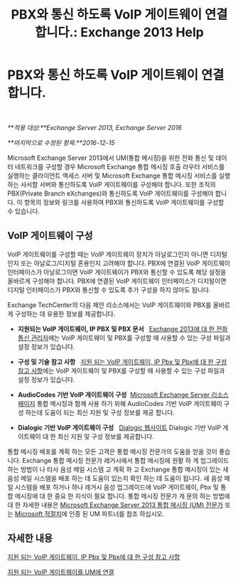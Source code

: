 ﻿---
title: 'PBX와 통신 하도록 VoIP 게이트웨이 연결 합니다.: Exchange 2013 Help'
TOCTitle: PBX와 통신 하도록 VoIP 게이트웨이 연결 합니다.
ms:assetid: 76bcdc54-3ec2-408a-bdbe-37826580dd62
ms:mtpsurl: https://technet.microsoft.com/ko-kr/library/Aa998872(v=EXCHG.150)
ms:contentKeyID: 50556019
ms.date: 05/22/2018
mtps_version: v=EXCHG.150
ms.translationtype: MT
---

# PBX와 통신 하도록 VoIP 게이트웨이 연결 합니다.

 

_**적용 대상:**Exchange Server 2013, Exchange Server 2016_

_**마지막으로 수정된 항목:**2016-12-15_

Microsoft Exchange Server 2013에서 UM(통합 메시징)을 위한 전화 통신 및 데이터 네트워크를 구성할 경우 Microsoft Exchange 통합 메시징 호출 라우터 서비스를 실행하는 클라이언트 액세스 서버 및 Microsoft Exchange 통합 메시징 서비스를 실행하는 사서함 서버와 통신하도록 VoIP 게이트웨이를 구성해야 합니다. 또한 조직의 PBX(Private Branch eXchanges)와 통신하도록 VoIP 게이트웨이를 구성해야 합니다. 이 항목의 정보와 링크를 사용하여 PBX와 통신하도록 VoIP 게이트웨이를 구성할 수 있습니다.

## VoIP 게이트웨이 구성

VoIP 게이트웨이를 구성할 때는 VoIP 게이트웨이 장치가 아날로그인지 아니면 디지털인지 또는 아날로그/디지털 혼용인지 고려해야 합니다. PBX에 연결된 VoIP 게이트웨이 인터페이스가 아날로그이면 VoIP 게이트웨이가 PBX와 통신할 수 있도록 해당 설정을 올바르게 구성해야 합니다. PBX에 연결된 VoIP 게이트웨이 인터페이스가 디지털이면 디지털 인터페이스가 PBX와 통신할 수 있도록 추가 구성을 하지 않아도 됩니다.

Exchange TechCenter의 다음 제안 리소스에서는 VoIP 게이트웨이와 PBX를 올바르게 구성하는 데 유용한 정보를 제공합니다.

  - **지원되는 VoIP 게이트웨이, IP PBX 및 PBX 문서**   [Exchange 2013에 대 한 전화 통신 관리자](telephony-advisor-for-exchange-2013-exchange-2013-help.md)에는 VoIP 게이트웨이 및 PBX를 구성할 때 사용할 수 있는 구성 파일과 설정 정보가 있습니다.

  - **구성 및 기술 참고 사항**   [지원 되는 VoIP 게이트웨이, IP Pbx 및 Pbx에 대 한 구성 참고 사항](configuration-notes-for-supported-voip-gateways-ip-pbxs-and-pbxs-exchange-2013-help.md)에는 VoIP 게이트웨이 및 PBX를 구성할 때 사용할 수 있는 구성 파일과 설정 정보가 있습니다.

  - **AudioCodes 기반 VoIP 게이트웨이 구성**  [Microsoft Exchange Server 리소스 페이지](https://www.audiocodes.com/solutions/microsoft/exchange-server) 통합 메시징과 함께 사용 하기 위해 AudioCodes 기반 VoIP 게이트웨이 구성 하는데 도움이 되는 최신 지원 및 구성 정보를 제공 합니다.

  - **Dialogic 기반 VoIP 게이트웨이 구성**   [Dialogic 웹사이트](https://www.dialogic.com/) Dialogic 기반 VoIP 게이트웨이 대 한 최신 지원 및 구성 정보를 제공합니다.

통합 메시징 배포를 계획 하는 모든 고객은 통합 메시징 전문가의 도움을 얻을 것이 좋습니다. Exchange 통합 메시징 전문가 레거시에서 통합 메시징에 원활 하 게 업그레이드 하는 방법이 나 타사 음성 메일 시스템 고 계획 하 고 Exchange 통합 메시징이 있는 새 음성 메일 시스템을 배포 하는 데 도움이 있는지 확인 하는 데 도움이 됩니다. 새 음성 메일 시스템을 배포 하거나 하나 레거시 음성 업그레이드에 VoIP 게이트웨이, Pbx 및 통합 메시징에 대 한 중요 한 지식이 필요 합니다. 통합 메시징 전문가 게 문의 하는 방법에 대 한 자세한 내용은 [Microsoft Exchange Server 2013 통합 메시징 (UM) 전문가](http://go.microsoft.com/fwlink/p/?linkid=262708) 또는 [Microsoft 적절치](https://go.microsoft.com/fwlink/p/?linkid=261951)에 인증 된 UM 파트너를 참조 하십시오.

## 자세한 내용

[지원 되는 VoIP 게이트웨이, IP Pbx 및 Pbx에 대 한 구성 참고 사항](configuration-notes-for-supported-voip-gateways-ip-pbxs-and-pbxs-exchange-2013-help.md)

[지원 되는 VoIP 게이트웨이를 UM에 연결](connect-um-to-a-supported-voip-gateway-exchange-2013-help.md)

